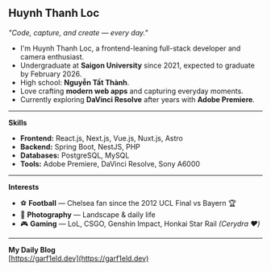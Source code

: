 Huynh Thanh Loc
---

*"Code, capture, and create — every day."*

- I'm Huynh Thanh Loc, a frontend-leaning full-stack developer and camera enthusiast.  
- Undergraduate at **Saigon University** since 2021, expected to graduate by February 2026.  
- High school: **Nguyễn Tất Thành**.  
- Love crafting **modern web apps** and capturing everyday moments.  
- Currently exploring **DaVinci Resolve** after years with **Adobe Premiere**.

---

**Skills**

- **Frontend:** React.js, Next.js, Vue.js, Nuxt.js, Astro  
- **Backend:** Spring Boot, NestJS, PHP  
- **Databases:** PostgreSQL, MySQL  
- **Tools:** Adobe Premiere, DaVinci Resolve, Sony A6000

---

**Interests**

- ⚽ **Football** — Chelsea fan since the 2012 UCL Final vs Bayern 🏆  
- 📸 **Photography** — Landscape & daily life  
- 🎮 **Gaming** — LoL, CSGO, Genshin Impact, Honkai Star Rail *(Cerydra ❤️)*

---

**My Daily Blog**  
[https://garf1eld.dev](https://garf1eld.dev)
